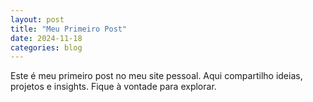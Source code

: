 ```yaml
---
layout: post
title: "Meu Primeiro Post"
date: 2024-11-18
categories: blog
---
```


Este é meu primeiro post no meu site pessoal. Aqui compartilho ideias, projetos e insights. Fique à vontade para explorar.
